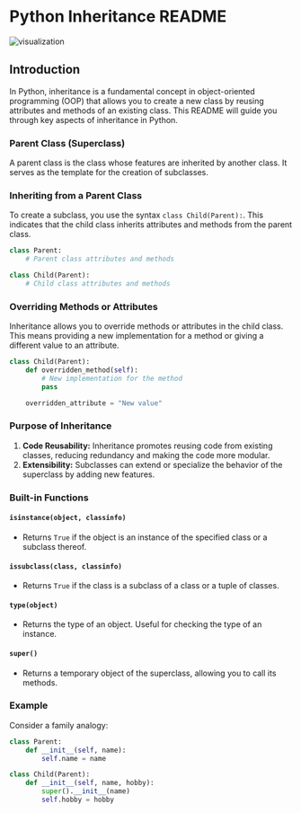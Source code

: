 # Python Inheritance README

![visualization](https://images.app.goo.gl/uYBrV2eLXCxG1vDCA)

## Introduction
In Python, inheritance is a fundamental concept in object-oriented programming (OOP) that allows you to create a new class by reusing attributes and methods of an existing class. This README will guide you through key aspects of inheritance in Python.

### Parent Class (Superclass)
A parent class is the class whose features are inherited by another class. It serves as the template for the creation of subclasses.

### Inheriting from a Parent Class
To create a subclass, you use the syntax `class Child(Parent):`. This indicates that the child class inherits attributes and methods from the parent class.

```python
class Parent:
    # Parent class attributes and methods

class Child(Parent):
    # Child class attributes and methods
```

### Overriding Methods or Attributes
Inheritance allows you to override methods or attributes in the child class. This means providing a new implementation for a method or giving a different value to an attribute.

```python
class Child(Parent):
    def overridden_method(self):
        # New implementation for the method
        pass

    overridden_attribute = "New value"
```

### Purpose of Inheritance
1. **Code Reusability:** Inheritance promotes reusing code from existing classes, reducing redundancy and making the code more modular.
2. **Extensibility:** Subclasses can extend or specialize the behavior of the superclass by adding new features.

### Built-in Functions

#### `isinstance(object, classinfo)`
- Returns `True` if the object is an instance of the specified class or a subclass thereof.

#### `issubclass(class, classinfo)`
- Returns `True` if the class is a subclass of a class or a tuple of classes.

#### `type(object)`
- Returns the type of an object. Useful for checking the type of an instance.

#### `super()`
- Returns a temporary object of the superclass, allowing you to call its methods.

### Example
Consider a family analogy:

```python
class Parent:
    def __init__(self, name):
        self.name = name

class Child(Parent):
    def __init__(self, name, hobby):
        super().__init__(name)
        self.hobby = hobby
```


